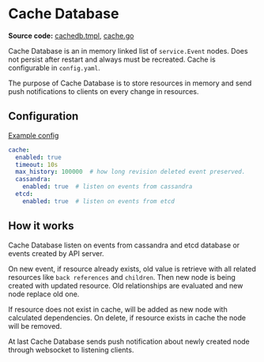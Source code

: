 # Cache Database

**Source code:** [cachedb.tmpl](../tools/templates/contrail/cachedb.tmpl), [cache.go](../pkg/db/cache/cache.go)

Cache Database is an in memory linked list of `service.Event` nodes. Does not persist after restart and always must be recreated. Cache is configurable in `config.yaml`.

The purpose of Cache Database is to store resources in memory and send push notifications to clients on every change in resources.

## Configuration

[Example config](../sample/contrail.yml)

```yaml
cache:
  enabled: true
  timeout: 10s
  max_history: 100000  # how long revision deleted event preserved.
  cassandra:
    enabled: true  # listen on events from cassandra
  etcd:
    enabled: true  # listen on events from etcd
```

## How it works

Cache Database listen on events from cassandra and etcd database or events created by API server.

On new event, if resource already exists, old value is retrieve with all related resources like `back references` and `children`. Then new node is being created with updated resource. Old relationships are evaluated and new node replace old one.

If resource does not exist in cache, will be added as new node with calculated dependencies. On delete, if resource exists in cache the node will be removed.

At last Cache Database sends push notification about newly created node through websocket to listening clients.
